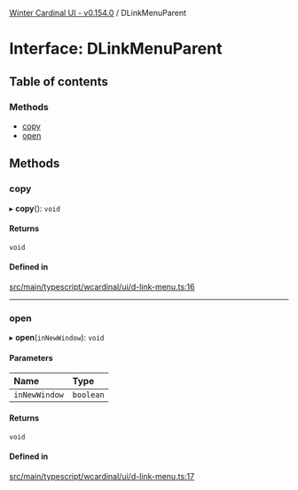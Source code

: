 [Winter Cardinal UI - v0.154.0](../index.md) / DLinkMenuParent

# Interface: DLinkMenuParent

## Table of contents

### Methods

- [copy](DLinkMenuParent.md#copy)
- [open](DLinkMenuParent.md#open)

## Methods

### copy

▸ **copy**(): `void`

#### Returns

`void`

#### Defined in

[src/main/typescript/wcardinal/ui/d-link-menu.ts:16](https://github.com/winter-cardinal/winter-cardinal-ui/blob/v0.154.0/src/main/typescript/wcardinal/ui/d-link-menu.ts#L16)

___

### open

▸ **open**(`inNewWindow`): `void`

#### Parameters

| Name | Type |
| :------ | :------ |
| `inNewWindow` | `boolean` |

#### Returns

`void`

#### Defined in

[src/main/typescript/wcardinal/ui/d-link-menu.ts:17](https://github.com/winter-cardinal/winter-cardinal-ui/blob/v0.154.0/src/main/typescript/wcardinal/ui/d-link-menu.ts#L17)
